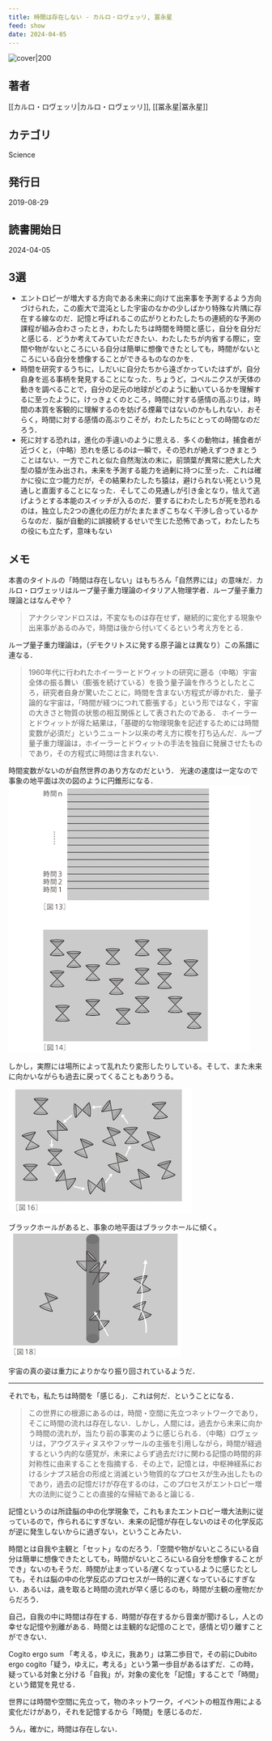 ```yaml
---
title: 時間は存在しない - カルロ・ロヴェッリ, 冨永星
feed: show
date: 2024-04-05
---
```

![cover|200](http://books.google.com/books/content?id=VR77DwAAQBAJ&printsec=frontcover&img=1&zoom=1&edge=curl&source=gbs_api)
## 著者
[[カルロ・ロヴェッリ|カルロ・ロヴェッリ]], [[冨永星|冨永星]]
## カテゴリ
Science
## 発行日
2019-08-29
## 読書開始日
2024-04-05

## 3選
 - エントロピーが増大する方向である未来に向けて出来事を予測するよう方向づけられた，この膨大で混沌とした宇宙のなかの少しばかり特殊な片隅に存在する線なのだ．記憶と呼ばれるこの広がりとわたしたちの連続的な予測の課程が組み合わさったとき，わたしたちは時間を時間と感じ，自分を自分だと感じる．どうか考えてみていただきたい．わたしたちが内省する際に，空間や物がないところにいる自分は簡単に想像できたとしても，時間がないところにいる自分を想像することができるものなのかを．
 - 時間を研究するうちに，しだいに自分たちから遠ざかっていたはずが，自分自身を巡る事柄を発見することになった．ちょうど，コペルニクスが天体の動きを調べることで，自分の足元の地球がどのように動いているかを理解するに至ったように，けっきょくのところ，時間に対する感情の高ぶりは，時間の本質を客観的に理解するのを妨げる煙幕ではないのかもしれない．おそらく，時間に対する感情の高ぶりこそが，わたしたちにとっての時間なのだろう．
 - 死に対する恐れは，進化の手違いのように思える．多くの動物は，捕食者が近づくと，（中略）恐れを感じるのは一瞬で，その恐れが絶えずつきまとうことはない．一方でこれと似た自然淘汰の末に，前頭葉が異常に肥大した大型の猿が生み出され，未来を予測する能力を過剰に持つに至った．これは確かに役に立つ能力だが，その結果わたしたち猿は，避けられない死という見通しと直面することになった．そしてこの見通しが引き金となり，怯えて逃げようとする本能のスイッチが入るのだ．要するにわたしたちが死を恐れるのは，独立した2つの進化の圧力がたまたまぎこちなく干渉し合っているからなのだ．脳が自動的に誤接続するせいで生じた恐怖であって，わたしたちの役にも立たず，意味もない
## メモ
本書のタイトルの「時間は存在しない」はもちろん「自然界には」の意味だ．カルロ・ロヴェッリはループ量子重力理論のイタリア人物理学者．ループ量子重力理論とはなんぞや？

> アナクシマンドロスは，不変なものは存在せず，継続的に変化する現象や出来事があるのみで，時間は後から付いてくるという考え方をとる．

ループ量子重力理論は，（デモクリトスに発する原子論とは異なり）この系譜に連なる．

> 1960年代に行われたホイーラーとドウィットの研究に遡る（中略）宇宙全体の振る舞い（膨張を続けている）を扱う量子論を作ろうとしたところ，研究者自身が驚いたことに，時間を含まない方程式が導かれた．量子論的な宇宙は，「時間が経つにつれて膨張する」という形ではなく，宇宙の大きさと物質の状態の相互関係として表されたのである．
> ホイーラーとドウィットが得た結果は，「基礎的な物理現象を記述するためには時間変数が必須だ」というニュートン以来の考え方に楔を打ち込んだ．ループ量子重力理論は，ホイーラーとドウィットの手法を独自に発展させたものであり，その方程式に時間は含まれない．

時間変数がないのが自然世界のあり方なのだという． 
光速の速度は一定なので事象の地平面は次の図のように円錐形になる．
![Pasted Image 20240404212252.png](../../assets/img/Public/Pasted%20image%2020240405154534.png)

しかし，実際には場所によって乱れたり変形したりしている。そして、また未来に向かいながらも過去に戻ってくることもありうる。 

![/assets/img/Public/Pasted%20image%2020240405154717.png](../../assets/img/Public/Pasted%20image%2020240405154717.png)

ブラックホールがあると、事象の地平面はブラックホールに傾く。
![Pasted Image 20240405154936.png](../../assets/img/Public/Pasted%20image%2020240405154936.png)

宇宙の真の姿は重力によりかなり振り回されているようだ．

---

それでも，私たちは時間を「感じる」．これは何だ．ということになる．

> この世界にの根源にあるのは，時間・空間に先立つネットワークであり，そこに時間の流れは存在しない．しかし，人間には，過去から未来に向かう時間の流れが，当たり前の事実のように感じられる．（中略）ロヴェッリは，アウグスティヌスやフッサールの主張を引用しながら，時間が経過するという内的な感覚が，未来によらず過去だけに関わる記憶の時間的非対称性に由来することを指摘する．その上で，記憶とは，中枢神経系におけるシナプス結合の形成と消滅という物質的なプロセスが生み出したものであり，過去の記憶だけが存在するのは，このプロセスがエントロピー増大の法則に従うことの直接的な帰結であると論じる．

記憶というのは所詮脳の中の化学現象で，これもまたエントロピー増大法則に従っているので，作られるにすぎない．未来の記憶が存在しないのはその化学反応が逆に発生しないからに過ぎない，ということみたい．

時間とは自我や主観と「セット」なのだろう．「空間や物がないところにいる自分は簡単に想像できたとしても，時間がないところにいる自分を想像することができ」ないのもそうだ．時間が止まっている/遅くなっているように感じたとしても，それは脳の中の化学反応のプロセスが一時的に遅くなっているにすぎない．あるいは，歳を取ると時間の流れが早く感じるのも，時間が主観の産物だからだろう．

自己，自我の中に時間は存在する．時間が存在するから音楽が聞けるし，人との幸せな記憶や別離がある．時間とは主観的な記憶のことで，感情と切り離すことができない．

Cogito ergo sum 「考える，ゆえに，我あり」は第二歩目で，その前にDubito ergo cogito「疑う，ゆえに，考える」という第一歩目があるはずだ．この時，疑っている対象と分ける「自我」が，対象の変化を「記憶」することで「時間」という錯覚を見せる．

世界には時間や空間に先立って，物のネットワーク，イベントの相互作用による変化だけがあり，それを記憶するから「時間」を感じるのだ．

うん，確かに，時間は存在しない．
